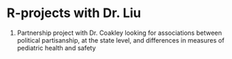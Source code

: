 # R-projects with Dr. Liu

1. Partnership project with Dr. Coakley looking for associations between political partisanship, at the state level, and differences in measures of pediatric health and safety
